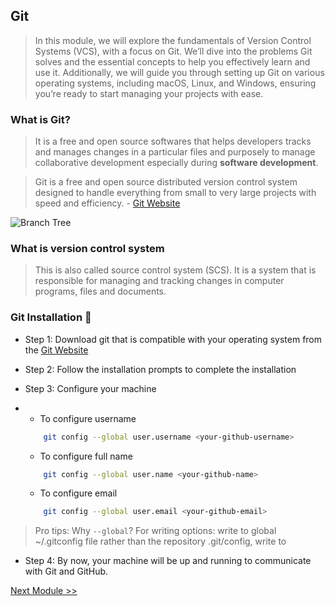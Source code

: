 ## Git

>   In this module, we will explore the fundamentals of Version Control Systems (VCS), with a focus on Git. We’ll dive into the problems Git solves and the essential concepts to help you effectively learn and use it. Additionally, we will guide you through setting up Git on various operating systems, including macOS, Linux, and Windows, ensuring you’re ready to start managing your projects with ease.

###   What is Git? 

>   It is a free and open source softwares that helps developers tracks and manages changes in a particular files and purposely to manage collaborative development especially during **software development**.

> Git is a free and open source distributed version control system designed to handle everything from small to very large projects with speed and efficiency. - [Git Website](https://git-scm.com/)

![Branch Tree](./vscode-pack/branch.png)

### What is version control system

>   This is also called source control system (SCS). It is a system that is responsible for managing and tracking changes in computer programs, files and documents.

### Git Installation 🌄

-   Step 1: Download git that is compatible with your operating system from the [Git Website](https://git-scm.com/)

-   Step 2: Follow the installation prompts to complete the installation

-   Step 3: Configure your machine
-   
    -   To configure username  
    ```bash
        git config --global user.username <your-github-username>
    ```
    -   To configure full name
    ```bash
        git config --global user.name <your-github-name>
    ```
    -   To configure email
    ```bash
        git config --global user.email <your-github-email>
    ```
> Pro tips: Why ``--global``? For writing options: write to global ~/.gitconfig file rather than the repository .git/config, write to

-   Step 4: By now, your machine will be up and running to communicate with Git and GitHub.


[Next Module >>](1-basic-linux-commands.md)
